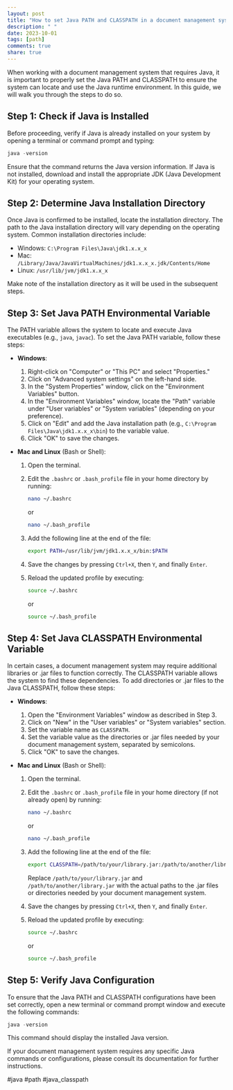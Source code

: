 ```yaml
---
layout: post
title: "How to set Java PATH and CLASSPATH in a document management system"
description: " "
date: 2023-10-01
tags: [path]
comments: true
share: true
---
```


When working with a document management system that requires Java, it is important to properly set the Java PATH and CLASSPATH to ensure the system can locate and use the Java runtime environment. In this guide, we will walk you through the steps to do so.

## Step 1: Check if Java is Installed

Before proceeding, verify if Java is already installed on your system by opening a terminal or command prompt and typing:

```java
java -version
```
Ensure that the command returns the Java version information. If Java is not installed, download and install the appropriate JDK (Java Development Kit) for your operating system.

## Step 2: Determine Java Installation Directory

Once Java is confirmed to be installed, locate the installation directory. The path to the Java installation directory will vary depending on the operating system. Common installation directories include:

- Windows: `C:\Program Files\Java\jdk1.x.x_x` 
- Mac: `/Library/Java/JavaVirtualMachines/jdk1.x.x_x.jdk/Contents/Home` 
- Linux: `/usr/lib/jvm/jdk1.x.x_x`

Make note of the installation directory as it will be used in the subsequent steps.

## Step 3: Set Java PATH Environmental Variable

The PATH variable allows the system to locate and execute Java executables (e.g., `java`, `javac`). To set the Java PATH variable, follow these steps:

- **Windows**: 
  1. Right-click on "Computer" or "This PC" and select "Properties."
  2. Click on "Advanced system settings" on the left-hand side.
  3. In the "System Properties" window, click on the "Environment Variables" button.
  4. In the "Environment Variables" window, locate the "Path" variable under "User variables" or "System variables" (depending on your preference).
  5. Click on "Edit" and add the Java installation path (e.g., `C:\Program Files\Java\jdk1.x.x_x\bin`) to the variable value.
  6. Click "OK" to save the changes.

- **Mac and Linux** (Bash or Shell):
  1. Open the terminal.
  2. Edit the `.bashrc` or `.bash_profile` file in your home directory by running:
  
     ```bash
     nano ~/.bashrc
     ```
     or
     ```bash
     nano ~/.bash_profile
     ```

  3. Add the following line at the end of the file:

     ```bash
     export PATH=/usr/lib/jvm/jdk1.x.x_x/bin:$PATH
     ```

  4. Save the changes by pressing `Ctrl+X`, then `Y`, and finally `Enter`.
  5. Reload the updated profile by executing:
  
     ```bash
     source ~/.bashrc
     ```
     or
     ```bash
     source ~/.bash_profile
     ```

## Step 4: Set Java CLASSPATH Environmental Variable

In certain cases, a document management system may require additional libraries or .jar files to function correctly. The CLASSPATH variable allows the system to find these dependencies. To add directories or .jar files to the Java CLASSPATH, follow these steps:

- **Windows**: 
  1. Open the "Environment Variables" window as described in Step 3.
  2. Click on "New" in the "User variables" or "System variables" section.
  3. Set the variable name as `CLASSPATH`.
  4. Set the variable value as the directories or .jar files needed by your document management system, separated by semicolons.
  5. Click "OK" to save the changes.

- **Mac and Linux** (Bash or Shell):
  1. Open the terminal.
  2. Edit the `.bashrc` or `.bash_profile` file in your home directory (if not already open) by running:
  
     ```bash
     nano ~/.bashrc
     ```
     or
     ```bash
     nano ~/.bash_profile
     ```

  3. Add the following line at the end of the file:

     ```bash
     export CLASSPATH=/path/to/your/library.jar:/path/to/another/library.jar
     ```
     Replace `/path/to/your/library.jar` and `/path/to/another/library.jar` with the actual paths to the .jar files or directories needed by your document management system.

  4. Save the changes by pressing `Ctrl+X`, then `Y`, and finally `Enter`.
  5. Reload the updated profile by executing:

     ```bash
     source ~/.bashrc
     ```
     or
     ```bash
     source ~/.bash_profile
     ```

## Step 5: Verify Java Configuration

To ensure that the Java PATH and CLASSPATH configurations have been set correctly, open a new terminal or command prompt window and execute the following commands:

```java
java -version
```
This command should display the installed Java version.

If your document management system requires any specific Java commands or configurations, please consult its documentation for further instructions.

#java #path	#java_classpath